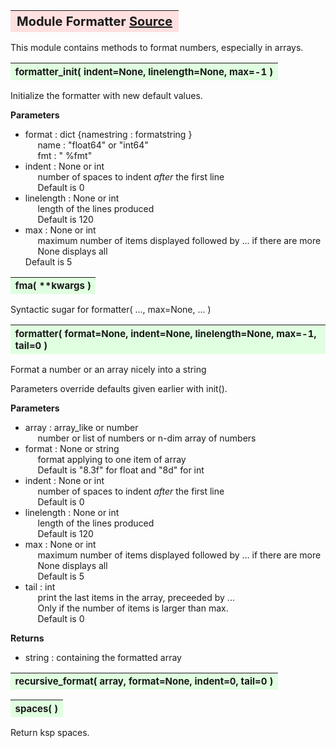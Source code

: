 ---
---
<br><br>

<a name="Formatter"></a>
<table><thead style="background-color:#FFE0E0; width:100%; font-size:20px"><tr><th style="text-align:left">
<strong>Module Formatter</strong> <a href=https://github.com/dokester/BayesicFitting/blob/master/BayesicFitting/source/Formatter.py target=_blank>Source</a></th></tr></thead></table>
<p>

This module contains methods to format numbers, especially in arrays.


<a name="formatter_init"></a>
<table><thead style="background-color:#E0FFE0; width:100%; font-size:15px"><tr><th style="text-align:left">
<strong>formatter_init(</strong> indent=None, linelength=None, max=-1 )
</th></tr></thead></table>
<p>

Initialize the formatter with new default values.

<b>Parameters</b><br>
* format  :  dict {namestring : formatstring }<br>
&nbsp;&nbsp;&nbsp;&nbsp; name : "float64" or "int64"<br>
&nbsp;&nbsp;&nbsp;&nbsp; fmt  : " %fmt"<br>
* indent  :  None or int<br>
&nbsp;&nbsp;&nbsp;&nbsp; number of spaces to indent *after* the first line<br>
&nbsp;&nbsp;&nbsp;&nbsp; Default is 0<br>
* linelength  :  None or int<br>
&nbsp;&nbsp;&nbsp;&nbsp; length of the lines produced<br>
&nbsp;&nbsp;&nbsp;&nbsp; Default is 120<br>
* max  :  None or int<br>
&nbsp;&nbsp;&nbsp;&nbsp; maximum number of items displayed followed by ... if there are more<br>
&nbsp;&nbsp;&nbsp;&nbsp; None displays all<br>
    Default is 5

<a name="fma"></a>
<table><thead style="background-color:#E0FFE0; width:100%; font-size:15px"><tr><th style="text-align:left">
<strong>fma(</strong> **kwargs ) 
</th></tr></thead></table>
<p>

Syntactic sugar for
    formatter( ..., max=None, ... )

<a name="formatter"></a>
<table><thead style="background-color:#E0FFE0; width:100%; font-size:15px"><tr><th style="text-align:left">
<strong>formatter(</strong> format=None, indent=None, linelength=None, max=-1, tail=0 ) 
</th></tr></thead></table>
<p>

Format a number or an array nicely into a string

Parameters override defaults given earlier with init().

<b>Parameters</b><br>
* array  :  array_like or number<br>
&nbsp;&nbsp;&nbsp;&nbsp; number or list of numbers or n-dim array of numbers<br>
* format  :  None or string<br>
&nbsp;&nbsp;&nbsp;&nbsp; format applying to one item of array<br>
&nbsp;&nbsp;&nbsp;&nbsp; Default is "8.3f" for float and "8d" for int<br>
* indent  :  None or int<br>
&nbsp;&nbsp;&nbsp;&nbsp; number of spaces to indent *after* the first line<br>
&nbsp;&nbsp;&nbsp;&nbsp; Default is 0<br>
* linelength  :  None or int<br>
&nbsp;&nbsp;&nbsp;&nbsp; length of the lines produced<br>
&nbsp;&nbsp;&nbsp;&nbsp; Default is 120<br>
* max  :  None or int<br>
&nbsp;&nbsp;&nbsp;&nbsp; maximum number of items displayed followed by ... if there are more<br>
&nbsp;&nbsp;&nbsp;&nbsp; None displays all<br>
&nbsp;&nbsp;&nbsp;&nbsp; Default is 5<br>
* tail  :  int<br>
&nbsp;&nbsp;&nbsp;&nbsp; print the last items in the array, preceeded by ...<br>
&nbsp;&nbsp;&nbsp;&nbsp; Only if the number of items is larger than max.<br>
&nbsp;&nbsp;&nbsp;&nbsp; Default is 0<br>

<b>Returns</b><br>
* string  :  containing the formatted array<br>


<a name="recursive_format"></a>
<table><thead style="background-color:#E0FFE0; width:100%; font-size:15px"><tr><th style="text-align:left">
<strong>recursive_format(</strong> array, format=None, indent=0, tail=0 ) 
</th></tr></thead></table>
<p>
<a name="spaces"></a>
<table><thead style="background-color:#E0FFE0; width:100%; font-size:15px"><tr><th style="text-align:left">
<strong>spaces(</strong> ) 
</th></tr></thead></table>
<p>

Return ksp spaces.

